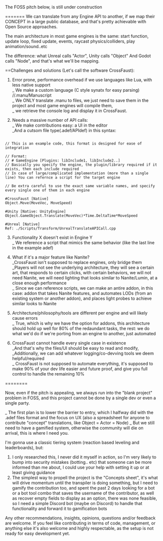 The FOSS pitch below, is still under construction

=======
We can translate from any Engine API to another, if we map their CONCEPT in a large public database, and that's pretty achievable with Open Source approaches.

The main architecture in most game engines is the same: start function, update loop, fixed update, events, raycast physics/colliders, play animation/sound..etc

The difference: what Unreal calls "Actor", Unity calls "Object" And Godot calls "Node", and that's what we'll be mapping.

==Challenges and solutions (Let's call the software CrossFaust):

1. Error prone, performance overhead if we use languages like Lua, with less native support  
_ We make a custom language (C style synatx for easy parsing) //.manu/Manuscript  
_ We ONLY translate .manu to files, we just need to save them in the project and most game engines will compile them,  
_ we retrieve the console log and display it in CrossFaust.  

2. Needs a massive number of API calls:  
_ We make contributions easy: a UI in the editor  
_And a cutsom file type(.adef/APIdef) in this syntax:  
```

// This is an example code, this format is designed for ease of integration

// Format: 
// # GameEngine [Plugins: libInclude1, libInclude2..]
// Basically you specify the engine, the plugin/library required if it exists, then each include required
// In case of large/complicated implementation (more than a single line) You can refernce a script for the target engine

// Be extra careful to use the exact same variable names, and specify every single one of them in each engine

#CrossFaust [Native]
Object.Move(MoveVec, MoveSpeed)

#Unity [Native: UnityEngine]
Object.GameObject.Translate(MoveVec)*Time.DeltaTime*MoveSpeed

#Unreal [Native]
Ref: ./Scripts/Transform/UnrealTranslateAPICall.cpp
```

3. Functionality X doesn't exist in Engine Y  
_ We reference a script that mimics the same behavior (like the last line in the example adef)  

4. What if it's a major feature like Nanite?  
_CrossFaust isn't supposed to replace engines, only bridge them    
_Players will not see the underlying architecture, they will see a certain art, that responds to certain clicks, with certain behaviors, we will not need Nanite, we will need lighting that looks similar to Nanite/Lumin, at a close enough performance  
_ Since we can reference scripts, we can make an antire addon, in this case: addon that takes Nanite features, and automates LODs (from an existing system or another addon), and places light probes to achieve similar looks to Nanite  

5. Architecture/philosophy/tools are different per engine and will likely cause errors  
_ True, which is why we have the option for addons, this architecture should hold up well for 80% of the redaundant tasks, the rest: we do what we'd do if we're porting from an engine to another, just automated  

6. CrossFaust cannot handle every single case in existence  
_And that's why the files/UI should be easy to read and modify,  
_Additionally, we can add whatever logging/co-devving tools we deem helpful/required  
_ CrossFaust is not supposed to automate everything, it's supposed to make 90% of your dev life easier and future proof, and give you full control to handle the remaining 10%  

========


Now, even if the pitch is appealing, we always run into the "blank project" problem in FOSS, and this project cannot be done by a single dev or even a single party.

_ The first plan is to lower the barrier to entry, which I halfway did with the .adef files format and the focus on UX (also a spreadsheet for anyone to contribute "concept" translations, like Object = Actor = Node)
_ But we still need to have a gamified system, otherwise the community will die on arrival, this is where I need you.

I'm gonna use a classic tiering system (reaction based leveling and leaderboards), but:
1. I only researched this, I never did it myself in action, so I'm very likely to bump into security mistakes (botting.. etc) that someone can be more informed than me about, I could use your help with setting it up or at least giving guidance
2. The simplest way to propell the project is the "Concepts sheet", it's what will drive momentum until the transpiler is doing something, but I need to gamify the contribution too, and spent the past 2 days looking for a bot or a bot tool combo that saves the username of the contributor, as well as recover empty fields to display as an option, there was none feasible, so I need a simple Discord bot (maybe on Discord) to handle that functionality and forward it to gamification bots


Any other recommendations, insights, opinions, questions and/or feedback are welcome.
If you feel like contributing in terms of code, management, or anything else it's also welcome and highly respectable, as the setup is not ready for easy development yet.
